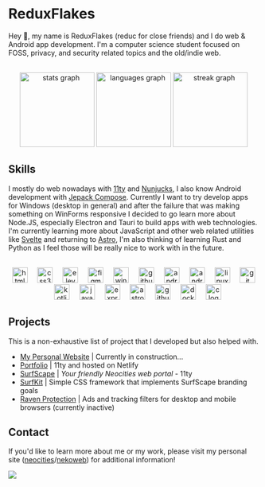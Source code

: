 # ReduxFlakes

Hey 👋, my name is ReduxFlakes (reduc for close friends) and I do web & Android app development. I'm a computer science student focused on FOSS, privacy, and security related topics and the old/indie web.


<br clear="both">

<div align="center">
  <img src="https://github-readme-stats.vercel.app/api?username=reduxflakes&hide_title=false&hide_rank=false&show_icons=true&include_all_commits=true&count_private=true&disable_animations=false&theme=dracula&locale=en&hide_border=false&order=1" height="150" alt="stats graph"  />
  <img src="https://github-readme-stats.vercel.app/api/top-langs?username=reduxflakes&locale=en&hide_title=false&layout=compact&card_width=320&langs_count=5&theme=dracula&hide_border=false&order=2" height="150" alt="languages graph"  />
  <img src="https://streak-stats.demolab.com?user=reduxflakes&locale=en&mode=daily&theme=dracula&hide_border=false&border_radius=5&order=3" height="150" alt="streak graph"  />
</div>

## Skills

I mostly do web nowadays with [11ty](https://www.11ty.dev/) and [Nunjucks](https://mozilla.github.io/nunjucks/), I also know Android development with [Jepack Compose](https://developer.android.com/develop/ui/compose). Currently I want to try develop apps for Windows (desktop in general) and after the failure that was making something on WinForms responsive I decided to go learn more about Node.JS, especially Electron and Tauri to build apps with web technologies.
I'm currently learning more about JavaScript and other web related utilities like [Svelte](https://svelte.dev/) and returning to [Astro](https://astro.build/), I'm also thinking of learning Rust and Python as I feel those will be really nice to work with in the future.

<br clear="both">

<div align="center">
  <img src="https://img.shields.io/badge/HTML5-E34F26?logo=html5&logoColor=white&style=for-the-badge" height="31" alt="html5 logo"  />
  <img width="12" />
  <img src="https://img.shields.io/badge/CSS3-1572B6?logo=css3&logoColor=white&style=for-the-badge" height="31" alt="css3 logo"  />
  <img width="12" />
  <img src="https://img.shields.io/badge/Eleventy-000000?logo=eleventy&logoColor=white&style=for-the-badge" height="31" alt="eleventy logo"  />
  <img width="12" />
  <img src="https://img.shields.io/badge/Figma-F24E1E?logo=figma&logoColor=white&style=for-the-badge" height="31" alt="figma logo"  />
  <img width="12" />
  <img src="https://img.shields.io/badge/Windows-0078D6?logo=windows&logoColor=white&style=for-the-badge" height="31" alt="windows8 logo"  />
  <img width="12" />
  <img src="https://img.shields.io/badge/GitHub-181717?logo=github&logoColor=white&style=for-the-badge" height="31" alt="github logo"  />
  <img width="12" />
  <img src="https://img.shields.io/badge/Android-3DDC84?logo=android&logoColor=black&style=for-the-badge" height="31" alt="android logo"  />
  <img width="12" />
  <img src="https://img.shields.io/badge/Android Studio-3DDC84?logo=androidstudio&logoColor=black&style=for-the-badge" height="31" alt="androidstudio logo"  />
  <img width="12" />
  <img src="https://img.shields.io/badge/Linux-FCC624?logo=linux&logoColor=black&style=for-the-badge" height="31" alt="linux logo"  />
  <img width="12" />
  <img src="https://img.shields.io/badge/Git-F05032?logo=git&logoColor=white&style=for-the-badge" height="31" alt="git logo"  />
  <img width="12" />
  <img src="https://img.shields.io/badge/Kotlin-7F52FF?logo=kotlin&logoColor=white&style=for-the-badge" height="31" alt="kotlin logo"  />
  <img width="12" />
  <img src="https://img.shields.io/badge/JavaScript-F7DF1E?logo=javascript&logoColor=black&style=for-the-badge" height="31" alt="javascript logo"  />
  <img width="12" />
  <img src="https://img.shields.io/badge/Express-000000?logo=express&logoColor=white&style=for-the-badge" height="31" alt="express logo"  />
  <img width="12" />
  <img src="https://img.shields.io/badge/Astro-FF5D01?logo=astro&logoColor=black&style=for-the-badge" height="31" alt="astro logo"  />
  <img width="12" />
  <img src="https://img.shields.io/badge/GitHub Actions-2088FF?logo=githubactions&logoColor=white&style=for-the-badge" height="31" alt="githubactions logo"  />
  <img width="12" />
  <img src="https://img.shields.io/badge/Docker-2496ED?logo=docker&logoColor=white&style=for-the-badge" height="31" alt="docker logo"  />
  <img width="12" />
  <img src="https://img.shields.io/badge/C-A8B9CC?logo=c&logoColor=black&style=for-the-badge" height="31" alt="c logo"  />
</div>

## Projects

This is a non-exhaustive list of project that I developed but also helped with.

- [My Personal Website](https://reduxflakes.neocities.org) | Currently in construction...
- [Portfolio](https://github.com/ReduxFlakes/portfolio) | 11ty and hosted on Netlify
- [SurfScape](https://github.com/SurfScape) | _Your friendly Neocities web portal_ - 11ty
- [SurfKit](https://github.com/SurfScape/surfkit) | Simple CSS framework that implements SurfScape branding goals
- [Raven Protection](https://codeberg.org/ReduxFlakes/raven-protection) | Ads and tracking filters for desktop and mobile browsers (currently inactive)

## Contact

If you'd like to learn more about me or my work, please visit my personal site ([neocities](https://reduxflakes.neocities.org)/[nekoweb](https://reduxflakes.nekoweb.org)) for additional information!

<div align="left">
  <img src="https://profile-counter.glitch.me/reduxflakes/count.svg?"  />
</div>



